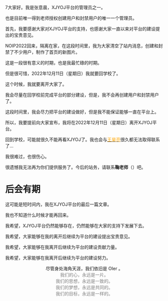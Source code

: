7大家好。我是张意晨，XJYOJ平台的管理员之一。

也是目前唯一得到老师授权创建用户和封禁用户的唯一一个管理员。

首先，我要感谢大家对XJYOJ平台的支持，也感谢大家一直以来对平台的建设提出的宝贵意见。

NOIP2022回来，隔离在家，在这段时间里，我为大家清空了站内消息，创建和封禁了不少用户，制作了首页的新图片。

这是一段很有意义的时期，也是我最忙碌的时期。

但是很可惜，2022年12月11日（星期日）我就要回学校了。

这个时候，我就要离开大家了。

我会尽量在回学校前完成平台的部分建设，但是，我不会再创建用户和封禁用户了。

这段时间里，我会尽力把平台的建设做好，但是我不能保证能够一直在平台上。

所以，我要提前向大家宣布，我将在2022年12月11日（星期日）离开XJYOJ平台。

回到学校，可能就很久不能再看XJYOJ了。我也会与<a href="../user/24"><font color="orange">王昊亮</font></a>很久都无法取得联系了...

我很难过，也很伤心。

很遗憾我无法再为你们提供服务了。今后的站务，请联系**鞠老师**（[](/user/3)）吧。

# <b>后会有期</b>

这可能是短时间内，我在XJYOJ平台的最后一篇文章。

我也不知道什么时候才能再回来。

我希望，XJYOJ平台仍然能够存在，仍然能够在大家的支持下发展下去。

我希望，大家能够在我的离开后继续为平台的建设提出宝贵意见。

我希望，大家能够在我离开后继续为平台的建设贡献力量。

我希望，大家能够在我离开后继续为平台的建设努力。

<center>尽管身处海角天涯，我们依旧是 OIer 。</center>

<center><font color="#808080">我们的心，永远是一片。</font></center>

<center><font color="#808080">我们的思想，永远是一致的。</font></center>

<center><font color="#808080">我们的梦想，永远是共同的。</font></center>

<center><font color="#808080">我们的目标，永远是一样的。</font></center>